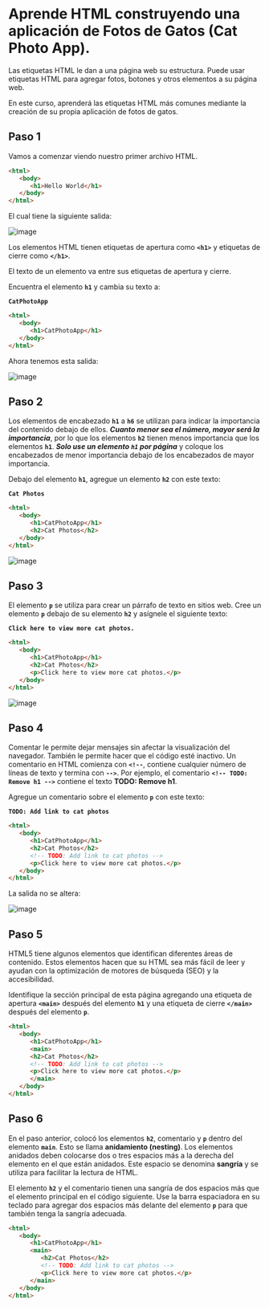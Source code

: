 # Aprende HTML construyendo una aplicación de Fotos de Gatos (Cat Photo App).

Las etiquetas HTML le dan a una página web su estructura. Puede usar etiquetas HTML para agregar fotos, botones y otros elementos a su página web.

En este curso, aprenderá las etiquetas HTML más comunes mediante la creación de su propia aplicación de fotos de gatos.

## Paso 1

Vamos a comenzar viendo nuestro primer archivo HTML.

```html
<html>
   <body>
      <h1>Hello World</h1>
   </body>  
</html>
```

El cual tiene la siguiente salida:

![image](https://user-images.githubusercontent.com/23094588/194502102-75d586ea-6850-49ce-9167-8dcbc21dd0f8.png)



Los elementos HTML tienen etiquetas de apertura como **`<h1>`** y etiquetas de cierre como **`</h1>`**.

El texto de un elemento va entre sus etiquetas de apertura y cierre.

Encuentra el elemento **`h1`** y cambia su texto a:

**`CatPhotoApp`**

```html
<html>
   <body>
      <h1>CatPhotoApp</h1>
   </body>  
</html>
```

Ahora tenemos esta salida:

![image](https://user-images.githubusercontent.com/23094588/194502583-03a28a4f-6de1-4392-8bc4-3c1b88994826.png)


## Paso 2

Los elementos de encabezado **`h1`** a **`h6`** se utilizan para indicar la importancia del contenido debajo de ellos. ***Cuanto menor sea el número, mayor será la importancia***, por lo que los elementos **`h2`** tienen menos importancia que los elementos **`h1`**. ***Solo use un elemento `h1` por página*** y coloque los encabezados de menor importancia debajo de los encabezados de mayor importancia.

Debajo del elemento **`h1`**, agregue un elemento **`h2`** con este texto:

**`Cat Photos`**

```html
<html>
   <body>
      <h1>CatPhotoApp</h1>
      <h2>Cat Photos</h2>
   </body>  
</html>
```

![image](https://user-images.githubusercontent.com/23094588/194503537-2df0f7eb-18e8-4950-bb7a-13a4f83ebfbf.png)


## Paso 3

El elemento **`p`** se utiliza para crear un párrafo de texto en sitios web. Cree un elemento **`p`** debajo de su elemento **`h2`** y asígnele el siguiente texto:

**`Click here to view more cat photos.`**


```html
<html>
   <body>
      <h1>CatPhotoApp</h1>
      <h2>Cat Photos</h2>
      <p>Click here to view more cat photos.</p>
   </body>  
</html>
```

![image](https://user-images.githubusercontent.com/23094588/194506142-81faa8ba-d24e-43de-b914-45254e7136ab.png)


## Paso 4

Comentar le permite dejar mensajes sin afectar la visualización del navegador. También le permite hacer que el código esté inactivo. Un comentario en HTML comienza con **`<!--`**, contiene cualquier número de líneas de texto y termina con **`-->`**. Por ejemplo, el comentario **`<!-- TODO: Remove h1 -->`** contiene el texto **TODO: Remove h1**.

Agregue un comentario sobre el elemento **`p`** con este texto:

**`TODO: Add link to cat photos`**

```html
<html>
   <body>
      <h1>CatPhotoApp</h1>
      <h2>Cat Photos</h2>
      <!-- TODO: Add link to cat photos -->
      <p>Click here to view more cat photos.</p>
   </body>  
</html>
```

La salida no se altera:

![image](https://user-images.githubusercontent.com/23094588/194506142-81faa8ba-d24e-43de-b914-45254e7136ab.png)

## Paso 5

HTML5 tiene algunos elementos que identifican diferentes áreas de contenido. Estos elementos hacen que su HTML sea más fácil de leer y ayudan con la optimización de motores de búsqueda (SEO) y la accesibilidad.

Identifique la sección principal de esta página agregando una etiqueta de apertura **`<main>`** después del elemento **`h1`** y una etiqueta de cierre **`</main>`** después del elemento **`p`**.

```html
<html>
   <body>
      <h1>CatPhotoApp</h1>
      <main>
      <h2>Cat Photos</h2>
      <!-- TODO: Add link to cat photos -->
      <p>Click here to view more cat photos.</p>
      </main>
   </body>  
</html>
```

## Paso 6

En el paso anterior, colocó los elementos **`h2`**, comentario y **`p`** dentro del elemento **`main`**. Esto se llama **anidamiento (nesting)**. Los elementos anidados deben colocarse dos o tres espacios más a la derecha del elemento en el que están anidados. Este espacio se denomina **sangría** y se utiliza para facilitar la lectura de HTML.

El elemento **`h2`** y el comentario tienen una sangría de dos espacios más que el elemento principal en el código siguiente. Use la barra espaciadora en su teclado para agregar dos espacios más delante del elemento **`p`** para que también tenga la sangría adecuada.

```html
<html>
   <body>
      <h1>CatPhotoApp</h1>
      <main>
         <h2>Cat Photos</h2>
         <!-- TODO: Add link to cat photos -->
         <p>Click here to view more cat photos.</p>
      </main>
   </body>  
</html>
```
